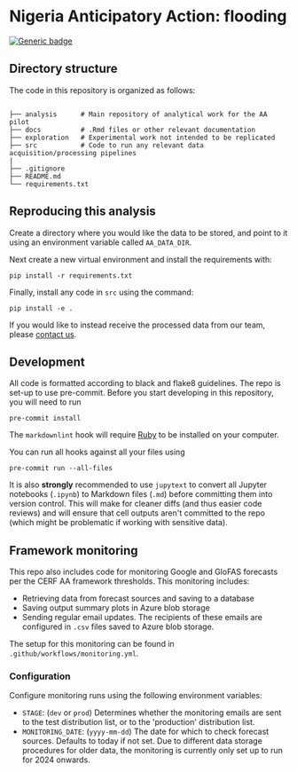 # Nigeria Anticipatory Action: flooding

[![Generic badge](https://img.shields.io/badge/STATUS-UNDER%20DEVELOPMENT-%23007CE0)](https://shields.io/)

## Directory structure

The code in this repository is organized as follows:

```shell

├── analysis      # Main repository of analytical work for the AA pilot
├── docs          # .Rmd files or other relevant documentation
├── exploration   # Experimental work not intended to be replicated
├── src           # Code to run any relevant data acquisition/processing pipelines
|
├── .gitignore
├── README.md
└── requirements.txt

```

## Reproducing this analysis

Create a directory where you would like the data to be stored,
and point to it using an environment variable called
`AA_DATA_DIR`.

Next create a new virtual environment and install the requirements with:

```shell
pip install -r requirements.txt
```

Finally, install any code in `src` using the command:

```shell
pip install -e .
```

If you would like to instead receive the processed data from our team, please
[contact us](mailto:centrehumdata@un.org).

## Development

All code is formatted according to black and flake8 guidelines.
The repo is set-up to use pre-commit.
Before you start developing in this repository, you will need to run

```shell
pre-commit install
```

The `markdownlint` hook will require
[Ruby](https://www.ruby-lang.org/en/documentation/installation/)
to be installed on your computer.

You can run all hooks against all your files using

```shell
pre-commit run --all-files
```

It is also **strongly** recommended to use `jupytext`
to convert all Jupyter notebooks (`.ipynb`) to Markdown files (`.md`)
before committing them into version control. This will make for
cleaner diffs (and thus easier code reviews) and will ensure that cell outputs
aren't
committed to the repo (which might be problematic if working with sensitive
data).

## Framework monitoring

This repo also includes code for monitoring Google and 
GloFAS forecasts per the CERF AA framework thresholds.
This monitoring includes:

- Retrieving data from forecast sources and saving to a database
- Saving output summary plots in Azure blob storage
- Sending regular email updates. The recipients of these 
emails are configured in `.csv` files saved to Azure blob storage.

The setup for this monitoring can be found in `.github/workflows/monitoring.yml`.

### Configuration

Configure monitoring runs using the following environment variables:

- `STAGE`: (`dev` or `prod`) Determines whether the monitoring
 emails are sent to the test distribution list, or to the 'production' distribution list.
- `MONITORING_DATE`: (`yyyy-mm-dd`) The date for which to check forecast sources. Defaults to today if not set.
Due to different data storage procedures for older data, the monitoring is currently only set up to run for 2024 onwards.
